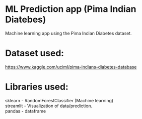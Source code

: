 # ML Prediction app (Pima Indian Diatebes)
 Machine learning app using the Pima Indian Diabetes dataset.


# Dataset used:
https://www.kaggle.com/uciml/pima-indians-diabetes-database

# Libraries used:
sklearn - RandomForestClassifier (Machine learning) <br/>
streamlit - Visualization of data/prediction. <br/>
pandas - dataframe
